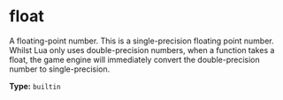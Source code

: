 # float

A floating-point number. This is a single-precision floating point number. Whilst Lua only uses double-precision numbers, when a function takes a float, the game engine will immediately convert the double-precision number to single-precision.

**Type:** `builtin`

